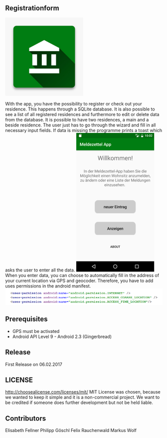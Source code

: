 ## Registrationform
<img src="docs/logo.jpg" width="250">

With the app, you have the possibility to register or check out your residence. This happens through a SQLite database. It is also possible to see a list of all registered residences and furthermore to edit or delete data from the database. It is possible to have two residences, a main and a beside residence. The user just has to go through the wizard and fill in all necessary input fields. If data is missing the programme prints a toast which asks the user to enter all the data.
<img src="docs/welcomescreen.png" width="250">
When you enter data, you can choose to automatically fill in the address of your current location via GPS and geocoder. Therefore, you have to add uses permissions in the android manifest.
<img src="docs/uses-permissions.PNG" width="900">

## Prerequisites
- GPS must be activated
- Android API Level 9 - Android 2.3 (Gingerbread)

## Release
First Release on 06.02.2017

## LICENSE
http://choosealicense.com/licenses/mit/
MIT License was chosen, because we wanted to keep it simple and it is a non-commercial project.
We want to be credited if someone does further development but not be held liable.

## Contributors
Elisabeth Fellner
Philipp Göschl
Felix Rauchenwald
Markus Wolf

